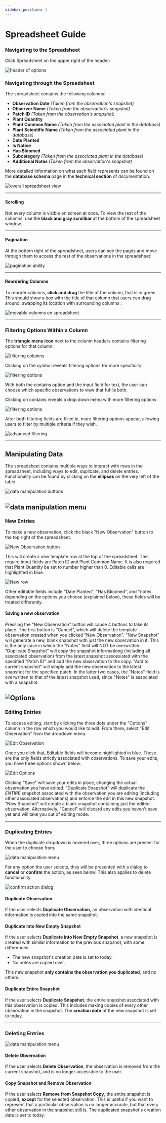 ```yaml
---
sidebar_position: 1
---
```


# Spreadsheet Guide

### Navigating to the Spreadsheet
Click Spreadsheet on the upper right of the header:

![header of options](../sign-up-images/header.png)


### Navigating through the Spreadsheet
The spreadsheet contains the following columns:
- **Observation Date** *(Taken from the observation's snapshot)*
- **Observer Name**    *(Taken from the observation's snapshot)*
- **Patch ID**         *(Taken from the observation's snapshot)*
- **Plant Quantity**   
- **Plant Common Name** *(Taken from the associated plant in the database)*
- **Plant Scientific Name** *(Taken from the associated plant in the database)*
- **Date Planted**
- **Is Native**
- **Has Bloomed**
- **Subcategory** *(Taken from the associated plant in the database)*
- **Additional Notes** *(Taken from the observation's snapshot)*

More detailed information on what each field represents can be found on the **database schema** page in the **technical section** of documentation.
 
![overall spreadsheet view](../spreadsheet-images/spreadsheet.png)

---
#### Scrolling
Not every column is visible on screen at once. To view the rest of the columns, use the **black and gray scrollbar** at the bottom of the spreadsheet window. 

---
#### Pagination
At the bottom right of the spreadsheet, users can see the pages and move through them to access the rest of the observations in the spreadsheet:

![pagination ability](../spreadsheet-images/pagination.png)

---
#### Reordering Columns
To reorder columns, **click and drag** the title of the column, that is in green. This should show a box with the title of that column that users can drag around, swapping its location with surrounding columns :

![movable columns on spreadsheet](../spreadsheet-images/movable-columns.png)

---
### Filtering Options Within a Column

The **triangle menu icon** next to the column headers contains filtering options for that column.

![filtering columns](../spreadsheet-images/filter.png)

Clicking on the symbol reveals filtering options for more specificity:

![filtering options](../spreadsheet-images/filtering-options.png)

With both the contains option and the input field for text, the user can choose which specific observations to view that fufills both.

Clicking on contains reveals a drop down menu with more filtering options:

![filtering options](../spreadsheet-images/contain-filtering-options.png)

After both filtering fields are filled in, more filtering options appear, allowing users to filter by multiple criteria if they wish.

![advanced filtering](../spreadsheet-images/more-filtering.png)

---
## Manipulating Data
The spreadsheet contains multiple ways to interact with rows in the spreadsheet, including ways to edit, duplicate, and delete entries. Functionality can be found by clicking on the **ellipses** on the very left of the table.

![data manipulation buttons](../spreadsheet-images/spreadsheet_manipulation.png)

![data manipulation menu](../spreadsheet-images/Spreadsheet_Action_Menu.png)
---
### New Entries
To make a new observation, click the black "New Observation" button to the top right of the spreadsheet.

![New Observation button](../spreadsheet-images/Spreadsheet_New_Entry.png)

This will create a new template row at the top of the spreadsheet. The require input fields are Patch ID and Plant Common Name. It is also required that Plant Quantity be set to number higher than 0. Editable cells are highlighted in blue.

![New row](../spreadsheet-images/Spreadsheet_New_Row.png)

Other editable fields include "Date Planted", "Has Bloomed", and "notes. depending on the options you choose (explained below), these fields will be treated differently.

#### Saving a new observation
Pressing the "New Observation" button will cause 4 buttons to take its place. The first button is "Cancel", which will delete the template observation created when you clicked "New Observation". "New Snapshot" will generate a new, blank snapshot with just the new observation in it. This is the only case in which the "Notes" field will NOT be overwritten. "Duplicate Snapshot" will copy the snapshot informationg \(including all associated observation\) from the latest snapshot assossiated with the specified "Patch ID" and add the new observation to the copy. "Add to current snapshot" will simply add the new observation to the latest snapshot for the specified patch. In the latter two cases, the "Notes" field is overwritten to that of the latest snapshot used, since "Notes" is associated with a snapshot.

![Options](../spreadsheet-images/Spreadsheet_New_Options.png)
---
### Editing Entries
To access editing, start by clicking the three dots under the "Options" column in the row which you would like to edit. From there, select "Edit Observation" from the dropdown menu. 

![Edit Observation](../spreadsheet-images/Spreadsheet_Action_Menu.png)

Once you click that, Editable fields will become highllighted in blue. These are the only fields strictly associated with observations. To save your edits, you have three options shown below.

![Edit Options](../spreadsheet-images/Spreadsheet_Edit_Options.png)

Clicking "Save" will save your edits in place, changing the actual observation you have edited. "Duplicate Snapshot" will duplicate the *ENTIRE* snapshot associated with the observation you are editing \(including other associated observations\) and enforce the edit in this new snapshot. "New Snapshot" will create a blank snapshot containing just the edited observation. Alternatively, "Cancel" will discard any edits you haven't save yet and will take you out of editing mode.

---
### Duplicating Entries

When the duplicate dropdown is hovered over, three options are present for the user to choose from.

![data manipulation menu](../spreadsheet-images/Spreadsheet_Duplicate_Actions.png)

For any option the user selects, they will be presented with a dialog to **cancel** or **confirm** the action, as seen below. This also applies to delete functionality. 

![confirm action dialog](../spreadsheet-images/confirmation_dialog.png)

#### Duplicate Observation
If the user selects **Duplicate Observation**, an observation with identical information is copied into the same snapshot.

#### Duplicate Into New Empty Snapshot
If the user selects **Duplicate into New Empty Snapshot**, a new snapshot is created with similar information to the previous snapshot, with some differences:
- The new snapshot's creation date is set to today. 
- No notes are copied over.

This new snapshot **only contains the observation you duplicated**, and no others. 

#### Duplicate Entire Snapshot
If the user selects **Duplicate Snapshot**, the entire snapshot associated with this observation is copied. This includes making copies of every other observation in the snapshot. The **creation date** of the new snapshot is set to today.

--- 
### Deleting Entries
![data manipulation menu](../spreadsheet-images/Spreadsheet_Delete_Actions.png)

#### Delete Observation
If the user selects **Delete Observation**, the observation is removed from the current snapshot, and is no longer accessible to the user. 

#### Copy Snapshot and Remove Observation
If the user selects **Remove from Snapshot Copy**, the entire snapshot is copied, **except** for the selected observation. This is useful if you want to represent that a particular observation is no longer accurate, but that every other observation in the snapshot still is. The duplicated snapshot's creation date is set to today. 